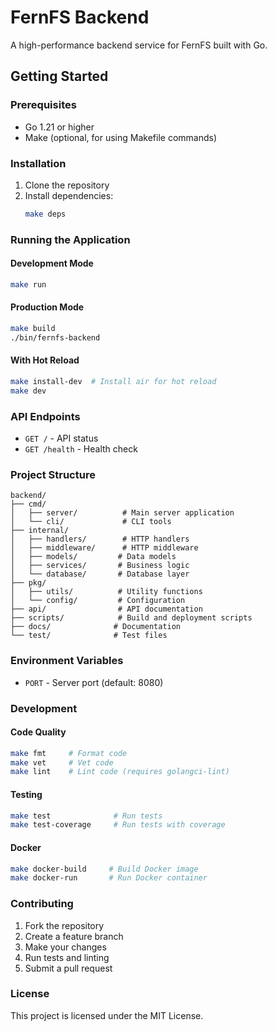 # FernFS Backend

A high-performance backend service for FernFS built with Go.

## Getting Started

### Prerequisites

- Go 1.21 or higher
- Make (optional, for using Makefile commands)

### Installation

1. Clone the repository
2. Install dependencies:
   ```bash
   make deps
   ```

### Running the Application

#### Development Mode
```bash
make run
```

#### Production Mode
```bash
make build
./bin/fernfs-backend
```

#### With Hot Reload
```bash
make install-dev  # Install air for hot reload
make dev
```

### API Endpoints

- `GET /` - API status
- `GET /health` - Health check

### Project Structure

```
backend/
├── cmd/
│   ├── server/          # Main server application
│   └── cli/             # CLI tools
├── internal/
│   ├── handlers/        # HTTP handlers
│   ├── middleware/      # HTTP middleware
│   ├── models/         # Data models
│   ├── services/       # Business logic
│   └── database/       # Database layer
├── pkg/
│   ├── utils/          # Utility functions
│   └── config/         # Configuration
├── api/                # API documentation
├── scripts/            # Build and deployment scripts
├── docs/              # Documentation
└── test/              # Test files
```

### Environment Variables

- `PORT` - Server port (default: 8080)

### Development

#### Code Quality
```bash
make fmt     # Format code
make vet     # Vet code
make lint    # Lint code (requires golangci-lint)
```

#### Testing
```bash
make test              # Run tests
make test-coverage     # Run tests with coverage
```

#### Docker
```bash
make docker-build     # Build Docker image
make docker-run       # Run Docker container
```

### Contributing

1. Fork the repository
2. Create a feature branch
3. Make your changes
4. Run tests and linting
5. Submit a pull request

### License

This project is licensed under the MIT License. 